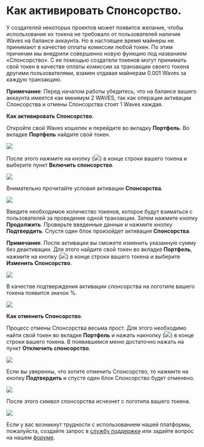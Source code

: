 # Как активировать Спонсорство.

У создателей некоторых проектов может появится желание, чтобы использование их токена не требовало от пользователей наличия Waves на балансе аккаунта. Но в настоящее время майнеры не принимают в качестве оплаты комиссии любой токен. По этим причинам мы внедрили совершенно новую функцию под названием «Спонсорство». С ее помощью создатели токенов могут принимать свой токен в качестве оплаты комиссии за транзакции своего токена другими пользователями, взамен отдавая майнерам 0.001 Waves за каждую транзакцию.

**Примечание**: Перед началом работы убедитесь, что на балансе вашего аккаунта имеется как минимум 2 WAVES, так как операции активации Спонсорства и отмены Спонсорства стоят 1 Waves каждая.

**Как активировать Спонсорство**.

Откройте свой Waves кошелек и перейдите во вкладку **Портфель**. Во вкладке **Портфель** найдите свой токен.

![](/_assets/sponsored_fee_01.png)

После этого нажмите на кнопку (![](/_assets/sponsored_fee_02.png)) в конце строки вашего токена и выберите пункт **Включить спонсорство**.

![](/_assets/sponsored_fee_03.png)

Внимательно прочитайте условия активации **Спонсорства**.

![](/_assets/sponsored_fee_04.png)

Введите необходимое количество токенов, которое будут взиматься с пользователей за проведение одной транзакции. Затем нажмите кнопку **Продолжить**.
Проверьте введенные данные и нажмите кнопку **Подтвердить**. Спустя один блок произойдет активация **Спонсорства**.

**Примечание**. После активации вы сможете изменить указанную сумму без деактивации. Для этого найдите свой токен во вкладке **Портфель**, нажмите на кнопку (![](/_assets/sponsored_fee_02.png)) в конце строки вашего токена и выберите **Изменить Спонсорство**.

![](/_assets/sponsored_fee_05.png)

В качестве подтверждения активации спонсорства на логотипе вашего токена появится значок %.

![](/_assets/sponsored_fee_06.png)

**Как отменить Спонсорство**.

Процесс отмены Спонсорства весьма прост. Для этого необходимо найти свой токен во вкладке **Портфель** и нажать накнопку (![](/_assets/sponsored_fee_02.png)) в конце строки вашего токена. В появившемся меню достаточно нажать на пункт **Отключить спонсорство**.

![](/_assets/sponsored_fee_07.png)

Если вы уверенны, что хотите отменить Спонсорство, то нажмите на кнопку **Подтвердить** и спустя один блок Спонсорство будет отменено.

![](/_assets/sponsored_fee_08.png)

После этого символ спонсорства исчезнет с логотипа вашего токена. 

![](/_assets/sponsored_fee_09.png)

Если у вас возникнут трудности с использованием нашей платформы, пожалуйста, создайте запрос в [службу поддержки](https://support.wavesplatform.com/) или задайте вопрос на нашем [форуме](https://forum.wavesplatform.com/).
